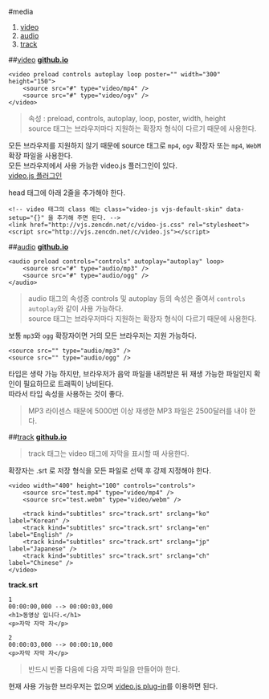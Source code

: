 #media
1. [video](#video)  
1. [audio](#audio)  
1. [track](#track)  

##<a href="#" name="video">video</a>
**[github.io](http://smilesol85.github.io/category/html_css/media/video.html "video")**

    <video preload controls autoplay loop poster="" width="300" height="150">
        <source src="#" type="video/mp4" />
        <source src="#" type="video/ogv" />
    </video>

> 속성 : preload, controls, autoplay, loop, poster, width, height  
> source 태그는 브라우저마다 지원하는 확장자 형식이 다르기 때문에 사용한다.

모든 브라우저를 지원하지 않기 때문에 source 태그로 `mp4`, `ogv` 확장자 또는 `mp4`, `WebM` 확장 파일을 사용한다.  
모든 브라우저에서 사용 가능한 video.js 플러그인이 있다.  
[video.js 플러그인](http://videojs.com/ "video.js 플러그인")

head 태그에 아래 2줄을 추가해야 한다.

    <!-- video 태그의 class 에는 class="video-js vjs-default-skin" data-setup="{}" 을 추가해 주면 된다. -->
    <link href="http://vjs.zencdn.net/c/video-js.css" rel="stylesheet">
    <script src="http://vjs.zencdn.net/c/video.js"></script>

##<a href="#" name="audio">audio</a>
**[github.io](http://smilesol85.github.io/category/html_css/media/audio.html "audio")**

    <audio preload controls="controls" autoplay="autoplay" loop>
        <source src="#" type="audio/mp3" />
        <source src="#" type="audio/ogg" />
    </audio>

> audio 태그의 속성중 controls 및 autoplay 등의 속성은 줄여서 `controls autoplay`와 같이 사용 가능하다.  
> source 태그는 브라우저마다 지원하는 확장자 형식이 다르기 때문에 사용한다.

보통 `mp3`와 `ogg` 확장자이면 거의 모든 브라우저는 지원 가능하다.

    <source src="" type="audio/mp3" />
    <source src="" type="audio/ogg" />

타입은 생략 가능 하지만, 브라우저가 음악 파일을 내려받은 뒤 재생 가능한 파일인지 확인이 필요하므로 트래픽이 낭비된다.  
따라서 타입 속성을 사용하는 것이 좋다.

> MP3 라이센스 때문에 5000번 이상 재생한 MP3 파일은 2500달러를 내야 한다.  

##<a href="#" name="track">track</a>
**[github.io](http://smilesol85.github.io/category/html_css/media/track.html "track")**

> track 태그는 video 태그에 자막을 표시할 때 사용한다.

확장자는 .srt 로 저장 형식을 모든 파일로 선택 후 강제 지정해야 한다.

    <video width="400" height="100" controls="controls"> 
        <source src="test.mp4" type="video/mp4" /> 
        <source src="test.webm" type="video/webm" /> 

        <track kind="subtitles" src="track.srt" srclang="ko" label="Korean" /> 
        <track kind="subtitles" src="track.srt" srclang="en" label="English" /> 
        <track kind="subtitles" src="track.srt" srclang="jp" label="Japanese" /> 
        <track kind="subtitles" src="track.srt" srclang="ch" label="Chinese" /> 
    </video>

**track.srt**

    1
    00:00:00,000 --> 00:00:03,000
    <h1>동영상 입니다.</h1>
    <p>자막 자막 자</p>

    2
    00:00:03,000 --> 00:00:10,000
    <p>자막 자막 자</p>

> 반드시 빈줄 다음에 다음 자막 파일을 만들어야 한다.  

현재 사용 가능한 브라우저는 없으며 [video.js plug-in](http://videojs.com/ "video.js plug-in")를 이용하면 된다.
